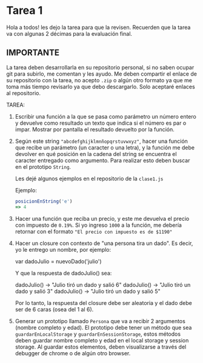 # Tarea 1

Hola a todos! les dejo la tarea para que la revisen. Recuerden que la tarea va con algunas 2 décimas para la evaluación final.

## IMPORTANTE

La tarea deben desarrollarla en su repositorio personal, si no saben ocupar git para subirlo, me comentan y les ayudo. Me deben compartir el enlace de su repositorio con la tarea, no acepto `.zip` o algún otro formato ya que me toma más tiempo revisarlo ya que debo descargarlo. Solo aceptaré enlaces al repositorio.

TAREA:

1. Escribir una función a la que se pasa como parámetro un número entero y devuelve como resultado un texto que indica si el número es par o impar. Mostrar por pantalla el resultado devuelto por la función.

2. Según este string `"abcdefghijklmnñopqrstuvwxyz"`, hacer una función que recibe un parámetro (un caracter o una letra), y la función me debe devolver en qué posición en la cadena del string se encuentra el caracter entregado como argumento. Para realizar esto deben buscar en el prototipo `String`.

    Les dejé algunos ejemplos en el repositorio de la `clase1.js`

    Ejemplo:

    ```js
    posicionEnString('e') 
    => 4
    ```

3. Hacer una función que reciba un precio, y este me devuelva el precio con impuesto de `0.19%`. Si yo ingreso `1000` a la función, me debería retornar con el formato `"El precio con impuesto es de $1190"`

4. Hacer un closure con contexto de "una persona tira un dado". Es decir, yo le entrego un nombre, por ejemplo:

    var dadoJulio = nuevoDado('julio')

    Y que la respuesta de dadoJulio() sea:

    dadoJulio() -> "Julio tiró un dado y salió 6"
    dadoJulio() -> "Julio tiró un dado y salió 3"
    dadoJulio() -> "Julio tiró un dado y salió 5"

    Por lo tanto, la respuesta del closure debe ser aleatoria y el dado debe ser de 6 caras (osea del 1 al 6).

5. Generar un prototipo llamado `Persona` que va a recibir 2 argumentos (nombre completo y edad). El prototipo debe tener un método que sea `guardarEnLocalStorage` y `guardarEnSessionStorage`, estos métodos deben guardar nombre completo y edad en el local storage y session storage. Al guardar estos elementos, deben visualizarse a través del debugger de chrome o de algún otro browser.
